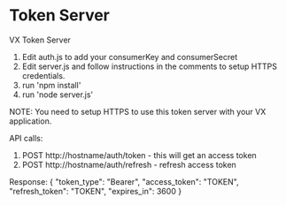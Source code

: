 # Token Server
VX Token Server

1. Edit auth.js to add your consumerKey and consumerSecret
2. Edit server.js and follow instructions in the comments to setup HTTPS credentials.
2. run 'npm install'
3. run 'node server.js'

NOTE: You need to setup HTTPS to use this token server with your VX application.

API calls:
1) POST http://hostname/auth/token - this will get an access token
2) POST http://hostname/auth/refresh - refresh access token 

Response:
{
    "token_type": "Bearer",
    "access_token": "TOKEN",
    "refresh_token": "TOKEN",
    "expires_in": 3600
}

